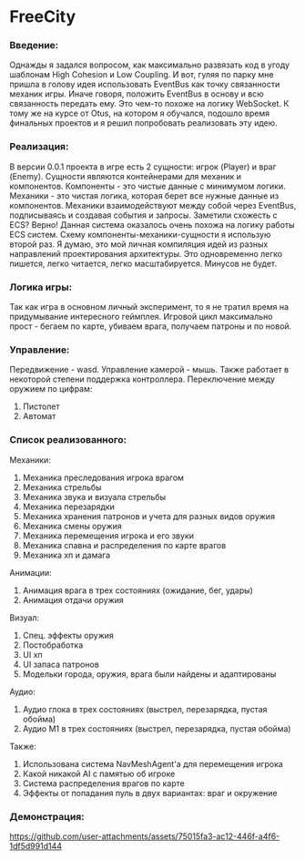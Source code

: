# FreeCity
### Введение:
Однажды я задался вопросом, как максимально развязать код в угоду шаблонам High Cohesion и Low Coupling. И вот, гуляя по парку мне пришла в голову идея использовать EventBus как точку связанности механик игры. Иначе говоря, положить EventBus в основу и всю связанность передать ему. Это чем-то похоже на логику WebSocket. К тому же на курсе от Otus, на котором я обучался, подошло время финальных проектов и я решил попробовать реализовать эту идею.

### Реализация:
В версии 0.0.1 проекта в игре есть 2 сущности: игрок (Player) и враг (Enemy). Сущности являются контейнерами для механик и компонентов. Компоненты - это чистые данные с минимумом логики. Механики - это чистая логика, которая берет все нужные данные из компонентов. Механики взаимодействуют между собой через EventBus, подписываясь и создавая события и запросы. Заметили схожесть с ECS? Верно! Данная система оказалось очень похожа на логику работы ECS систем. Схему компоненты-механики-сущности я использую второй раз. Я думаю, это мой личная компиляция идей из разных направлений проектирования архитектуры. Это одновременно легко пишется, легко читается, легко масштабируется. Минусов не будет. 

### Логика игры:
Так как игра в основном личный эксперимент, то я не тратил время на придумывание интересного геймплея. Игровой цикл максимально прост - бегаем по карте, убиваем врага, получаем патроны и по новой.

### Управление:
Передвижение - wasd. Управление камерой - мышь. Также работает в некоторой степени поддержка контроллера. 
Переключение между оружием по цифрам:
1. Пистолет
2. Автомат

### Список реализованного:
Механики:
1. Механика преследования игрока врагом
2. Механика стрельбы
3. Механика звука и визуала стрельбы
4. Механика перезарядки
5. Механика хранения патронов и учета для разных видов оружия
6. Механика смены оружия
7. Механика перемещения игрока и его звуки
8. Механика спавна и распределения по карте врагов
9. Механика хп и дамага

Анимации:
1. Анимация врага в трех состояниях (ожидание, бег, удары)
2. Анимация отдачи оружия

Визуал:
1. Спец. эффекты оружия
2. Постобработка
3. UI хп
4. UI запаса патронов
5. Модельки города, оружия, врага были найдены и адаптированы

Аудио: 
1. Аудио глока в трех состояниях (выстрел, перезарядка, пустая обойма)
2. Аудио М1 в трех состояниях (выстрел, перезарядка, пустая обойма)

Также:
1. Использована система NavMeshAgent'a для перемещения игрока
2. Какой никакой AI с памятью об игроке
3. Система распределения врагов по карте
4. Эффекты от попадания пуль в двух вариантах: враг и окружение

### Демонстрация: 
https://github.com/user-attachments/assets/75015fa3-ac12-446f-a4f6-1df5d991d144

